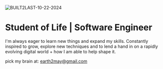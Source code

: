 <p align="center">


![BUILT2LAST-10-22-2024](https://github.com/user-attachments/assets/03bdfe7f-63db-44f7-8e0b-d0015c8379d6)

<h1>Student of Life | Software Engineer</h1>

I'm always eager to learn new things and expand my skills. 
Constantly inspired to grow, explore new techniques and to lend a hand in on a rapidly evolving digital world + how I am able to help shape it.

pick my brain at: earth2may@gmail.com



</p>


<!-- - 📫 How to reach me: Linkedin, or Email! -->

